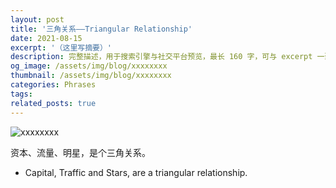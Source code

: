 ```yaml
---
layout: post
title: '三角关系——Triangular Relationship'
date: 2021-08-15
excerpt: '（这里写摘要）'
description: 完整描述，用于搜索引擎与社交平台预览，最长 160 字，可与 excerpt 一致
og_image: /assets/img/blog/xxxxxxxx
thumbnail: /assets/img/blog/xxxxxxxx
categories: Phrases
tags: 
related_posts: true
---
```


<img src="/assets/img/blog/xxxxxxxx" alt="xxxxxxxx">

资本、流量、明星，是个三角关系。

- Capital, Traffic and Stars, are a triangular relationship.